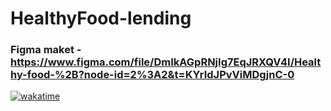 # HealthyFood-lending
### Figma maket - https://www.figma.com/file/DmIkAGpRNjIg7EqJRXQV4I/Healthy-food-%2B?node-id=2%3A2&t=KYrIdJPvViMDgjnC-0

[![wakatime](https://wakatime.com/badge/user/ae45fb6c-67f0-4523-a7cd-32d49f35a5ab/project/0884d3d8-6865-42af-8881-b18e6790129b.svg)](https://wakatime.com/badge/user/ae45fb6c-67f0-4523-a7cd-32d49f35a5ab/project/0884d3d8-6865-42af-8881-b18e6790129b)
